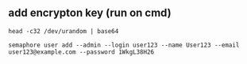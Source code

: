 ## add encrypton key (run on cmd)
    head -c32 /dev/urandom | base64

    semaphore user add --admin --login user123 --name User123 --email user123@example.com --password 1WkgL38H26